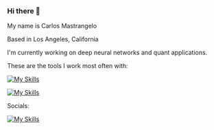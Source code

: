 ### Hi there 👋

My name is Carlos Mastrangelo

Based in Los Angeles, California

I'm currently working on deep neural networks and quant applications.

These are the tools I work most often with:

[![My Skills](https://skillicons.dev/icons?i=py,cpp,java,solidity)](https://skillicons.dev)

[![My Skills](https://skillicons.dev/icons?i=postgres,pytorch,anaconda,docker,kubernetes,django,aws,azure,linux,blender,arduino)](https://skillicons.dev)

Socials:

[![My Skills](https://skillicons.dev/icons?i=discord,twitter)](https://skillicons.dev)

<!--
**cmastrangelo/cmastrangelo** is a ✨ _special_ ✨ repository because its `README.md` (this file) appears on your GitHub profile.

Here are some ideas to get you started:

- 🔭 I’m currently working on ...
- 🌱 I’m currently learning ...
- 👯 I’m looking to collaborate on ...
- 🤔 I’m looking for help with ...
- 💬 Ask me about ...
- 📫 How to reach me: ...
- 😄 Pronouns: ...
- ⚡ Fun fact: ...
-->
